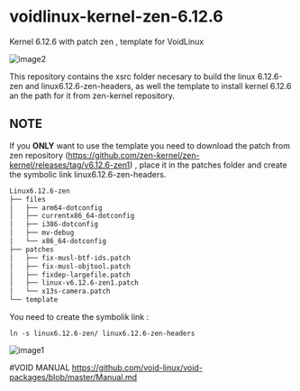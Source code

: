 # voidlinux-kernel-zen-6.12.6
Kernel 6.12.6 with patch zen , template for VoidLinux

![image2](https://github.com/user-attachments/assets/ed17184b-294b-40c8-8be1-1d9fdce435a5)

This repository contains the xsrc folder necesary to build the linux 6.12.6-zen and linux6.12.6-zen-headers, as well the template to install kernel 6.12.6 an the path for it from zen-kernel repository.


## NOTE

If you **ONLY** want to use the template you need to download the patch from zen repository (https://github.com/zen-kernel/zen-kernel/releases/tag/v6.12.6-zen1) , place it in the patches folder and create the symbolic link linux6.12.6-zen-headers.
```bash
Linux6.12.6-zen
├── files
│   ├── arm64-dotconfig
│   ├── currentx86_64-dotconfig
│   ├── i386-dotconfig
│   ├── mv-debug
│   └── x86_64-dotconfig
├── patches
│   ├── fix-musl-btf-ids.patch
│   ├── fix-musl-objtool.patch
│   ├── fixdep-largefile.patch
│   ├── linux-v6.12.6-zen1.patch
│   └── x13s-camera.patch
└── template
```

You need to create the symbolik link :

`ln -s linux6.12.6-zen/ linux6.12.6-zen-headers`

![image1](https://github.com/user-attachments/assets/1abdbe6b-55f3-432a-b022-9f354cf865d5)

#VOID MANUAL
https://github.com/void-linux/void-packages/blob/master/Manual.md
